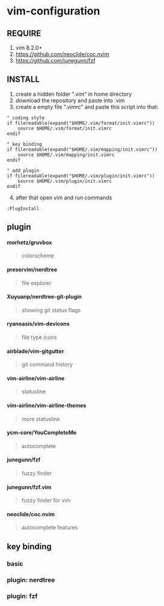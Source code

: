 # vim-configuration
## REQUIRE
1. vim 8.2.0+
2. https://github.com/neoclide/coc.nvim
3. https://github.com/junegunn/fzf
## INSTALL
1. create a hidden folder ".vim" in home directory 
2. download the repository and paste into .vim 
3. create a empty file ".vimrc" and paste this script into that:
```
" coding style
if filereadable(expand("$HOME/.vim/format/init.vimrc"))
    source $HOME/.vim/format/init.vimrc
endif

" key binding
if filereadable(expand("$HOME/.vim/mapping/init.vimrc"))
    source $HOME/.vim/mapping/init.vimrc 
endif

" add plugin 
if filereadable(expand("$HOME/.vim/plugin/init.vimrc"))
    source $HOME/.vim/plugin/init.vimrc
endif 
```
4. after that open vim and run commands
```
:PlugInstall
```
## plugin
#### morhetz/gruvbox
> colorscheme
#### preservim/nerdtree
> file explorer
#### Xuyuanp/nerdtree-git-plugin
> showing git status flags
#### ryanoasis/vim-devicons
> file type icons
#### airblade/vim-gitgutter
> git command history
#### vim-airline/vim-airline
> statusline
#### vim-airline/vim-airline-themes
> more statusline
#### ycm-core/YouCompleteMe
> autocomplete
#### junegunn/fzf
> fuzzy finder
#### junegunn/fzf.vim
> fuzzy finder for vim
#### neoclide/coc.nvim
> autocomplete features
## key binding
### basic
### plugin: nerdtree
### plugin: fzf
